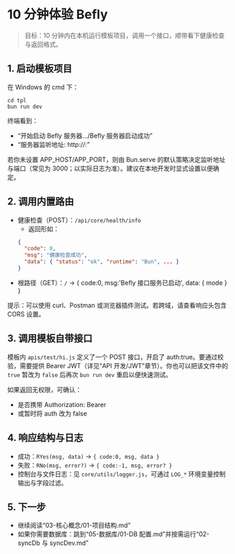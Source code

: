 # 10 分钟体验 Befly

> 目标：10 分钟内在本机运行模板项目，调用一个接口，顺带看下健康检查与返回格式。

## 1. 启动模板项目

在 Windows 的 cmd 下：

```
cd tpl
bun run dev
```

终端看到：

-   “开始启动 Befly 服务器.../Befly 服务器启动成功”
-   “服务器监听地址: http://<host>:<port>”

若你未设置 APP_HOST/APP_PORT，则由 Bun.serve 的默认策略决定监听地址与端口（常见为 3000；以实际日志为准）。建议在本地开发时显式设置以便确定。

## 2. 调用内置路由

-   健康检查（POST）：`/api/core/health/info`
    -   返回形如：
    ```json
    {
      "code": 0,
      "msg": "健康检查成功",
      "data": { "status": "ok", "runtime": "Bun", ... }
    }
    ```
-   根路径（GET）：`/` → { code:0, msg:'Befly 接口服务已启动', data: { mode } }

提示：可以使用 curl、Postman 或浏览器插件测试。若跨域，请查看响应头包含 CORS 设置。

## 3. 调用模板自带接口

模板内 `apis/test/hi.js` 定义了一个 POST 接口，开启了 auth:true。要通过校验，需要提供 Bearer JWT（详见“API 开发/JWT”章节）。你也可以把该文件中的 `true` 暂改为 `false` 后再次 `bun run dev` 重启以便快速测试。

如果返回无权限，可确认：

-   是否携带 Authorization: Bearer <token>
-   或暂时将 auth 改为 false

## 4. 响应结构与日志

-   成功：`RYes(msg, data)` → `{ code:0, msg, data }`
-   失败：`RNo(msg, error?)` → `{ code:-1, msg, error? }`
-   控制台与文件日志：见 `core/utils/logger.js`，可通过 `LOG_*` 环境变量控制输出与字段过滤。

## 5. 下一步

-   继续阅读“03-核心概念/01-项目结构.md”
-   如果你需要数据库：跳到“05-数据库/01-DB 配置.md”并按需运行“02-syncDb 与 syncDev.md”
